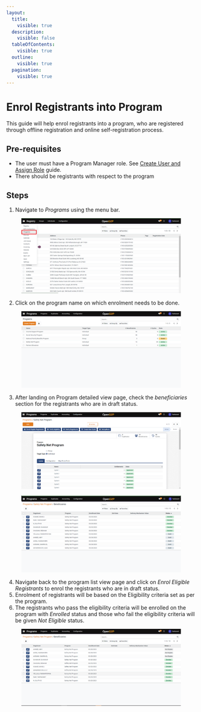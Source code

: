 ```yaml
---
layout:
  title:
    visible: true
  description:
    visible: false
  tableOfContents:
    visible: true
  outline:
    visible: true
  pagination:
    visible: true
---
```


# Enrol Registrants into Program

This guide will help enrol registrants into a program, who are registered through offline registration and online self-registration process.

## Pre-requisites

* The user must have a Program Manager role. See [Create User and Assign Role](../../administration/role-based-access-control/user-guides/assign-roles-to-users.md) guide.
* There should be registrants with respect to the program

## Steps

1. Navigate to _Programs_ using the menu bar.

<figure><img src="../../../../.gitbook/assets/programs.png" alt=""><figcaption></figcaption></figure>

2. Click on the program name on which enrolment needs to be done.

<figure><img src="../../../../.gitbook/assets/program-list-view-page.png" alt=""><figcaption></figcaption></figure>

3. After landing on Program detailed view page, check the _beneficiaries_ section for the registrants who are in draft status.

<figure><img src="../../../../.gitbook/assets/program-detailed-view.png" alt=""><figcaption></figcaption></figure>

<figure><img src="../../../../.gitbook/assets/beneficiaries-list-view-page (1).png" alt=""><figcaption></figcaption></figure>

4. Navigate back to the program list view page and click on _Enrol Eligible Registrants_ to enrol the registrants who are in draft status.
5. Enrolment of registrants will be based on the Eligibility criteria set as per the program.
6. The registrants who pass the eligibility criteria will be enrolled on the program with _Enrolled_ status and those who fail the eligibility criteria will be given _Not Eligible_ status.

<figure><img src="../../../../.gitbook/assets/beneficiary-status.png" alt=""><figcaption></figcaption></figure>
